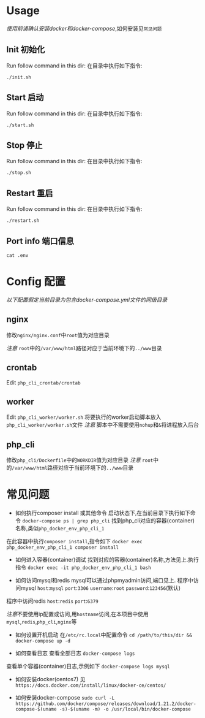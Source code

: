 # Usage

*使用前请确认安装docker和docker-compose*,如何安装见`常见问题`

## Init 初始化

Run follow command in this dir:
在目录中执行如下指令:

`./init.sh`

## Start 启动

Run follow command in this dir:
在目录中执行如下指令:

`./start.sh`

## Stop 停止

Run follow command in this dir:
在目录中执行如下指令:

`./stop.sh`

## Restart 重启

Run follow command in this dir:
在目录中执行如下指令:

`./restart.sh`


## Port info 端口信息

`cat .env`

# Config 配置

*以下配置假定当前目录为包含docker-compose.yml文件的同级目录*

## nginx

修改`nginx/nginx.conf`中`root`值为对应目录

*注意* `root`中的`/var/www/html`路径对应于当前环境下的`../www`目录

## crontab

Edit `php_cli_crontab/crontab`

## worker

Edit `php_cli_worker/worker.sh`
将要执行的worker启动脚本放入`php_cli_worker/worker.sh`文件
*注意* 脚本中不需要使用`nohup`和`&`将进程放入后台

## php_cli
修改`php_cli/Dockerfile`中的`WORKDIR`值为对应目录
*注意* `root`中的`/var/www/html`路径对应于当前环境下的`../www`目录

# 常见问题
- 如何执行composer install 或其他命令
启动状态下,在当前目录下执行如下命令
`docker-compose ps | grep php_cli`
找到php_cli对应的容器(container)名称,类似`php_docker_env_php_cli_1`

在此容器中执行`composer install`,指令如下
`docker exec php_docker_env_php_cli_1 composer install`

- 如何进入容器(container)调试
找到对应的容器(container)名称,方法见上.执行指令
`docker exec -it php_docker_env_php_cli_1 bash`

- 如何访问mysql和redis
mysql可以通过phpmyadmin访问,端口见上.
程序中访问mysql
`host`:`mysql`
`port`:`3306`
`username`:`root`
`password`:`123456`(默认)

程序中访问redis
`host`:`redis`
`port`:`6379`

*注意*不要使用ip配置或访问,用`hostname`访问,在本项目中使用`mysql`,`redis`,`php_cli`,`nginx`等

- 如何设置开机启动
在`/etc/rc.local`中配置命令
`cd /path/to/this/dir && docker-compose up -d`

- 如何查看日志
查看全部日志
`docker-compose logs`

查看单个容器(container)日志,示例如下
`docker-compose logs mysql`

- 如何安装docker(centos7) 
见`https://docs.docker.com/install/linux/docker-ce/centos/`

- 如何安装docker-compose
`sudo curl -L https://github.com/docker/compose/releases/download/1.21.2/docker-compose-$(uname -s)-$(uname -m) -o /usr/local/bin/docker-compose`
